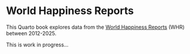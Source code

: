 
<!-- README.md is generated from README.Rmd. Please edit that file -->

# World Happiness Reports

<!-- badges: start -->
<!-- badges: end -->

This Quarto book explores data from the [World Happiness
Reports](https://worldhappiness.report/) (WHR) between 2012-2025.

This is work in progress…

